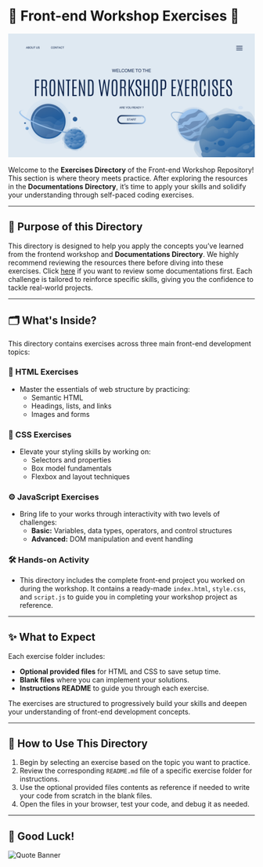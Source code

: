# 🌟 Front-end Workshop Exercises 🌟  

![Welcome Banner](/Assets/welcome-banner.png)  

Welcome to the **Exercises Directory** of the Front-end Workshop Repository! This section is where theory meets practice. After exploring the resources in the **Documentations Directory**, it’s time to apply your skills and solidify your understanding through self-paced coding exercises.  

---

## 🎯 Purpose of this Directory  

This directory is designed to help you apply the concepts you’ve learned from the frontend workshop and **Documentations Directory**. We highly recommend reviewing the resources there before diving into these exercises. Click [here](/Documentations/) if you want to review some documentations first. Each challenge is tailored to reinforce specific skills, giving you the confidence to tackle real-world projects.  

---

## 🗂️ What's Inside?  

This directory contains exercises across three main front-end development topics:  

### **📘 HTML Exercises**  
- Master the essentials of web structure by practicing:  
  - Semantic HTML  
  - Headings, lists, and links  
  - Images and forms  

### **🎨 CSS Exercises**  
- Elevate your styling skills by working on:  
  - Selectors and properties  
  - Box model fundamentals  
  - Flexbox and layout techniques  

### **⚙️ JavaScript Exercises**  
- Bring life to your works through interactivity with two levels of challenges:  
  - **Basic:** Variables, data types, operators, and control structures  
  - **Advanced:** DOM manipulation and event handling  

### **🛠️ Hands-on Activity**  
- This directory includes the complete front-end project you worked on during the workshop. It contains a ready-made `index.html`, `style.css`, and `script.js` to guide you in completing your workshop project as reference. 

---

## ✨ What to Expect  

Each exercise folder includes:  
- **Optional provided files** for HTML and CSS to save setup time.  
- **Blank files** where you can implement your solutions.  
- **Instructions README** to guide you through each exercise.  

The exercises are structured to progressively build your skills and deepen your understanding of front-end development concepts.  

---

## 📖 How to Use This Directory  

1. Begin by selecting an exercise based on the topic you want to practice.  
2. Review the corresponding `README.md` file of a specific exercise folder for instructions.  
3. Use the optional provided files contents as reference if needed to write your code from scratch in the blank files.  
4. Open the files in your browser, test your code, and debug it as needed.  

---

## 🎉 Good Luck!  

![Quote Banner](/Assets/quote-banner.png)  




